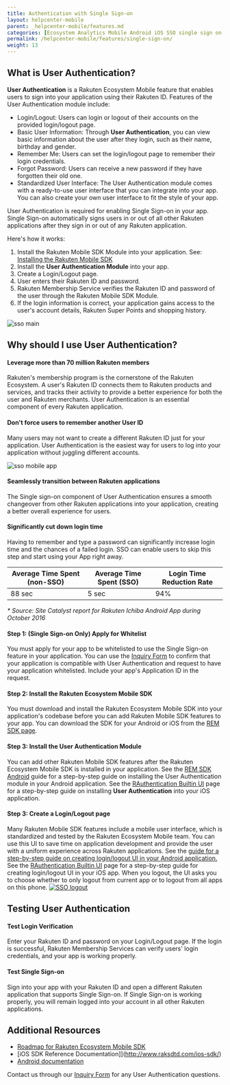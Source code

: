 ```yaml
---
title: Authentication with Single Sign-on
layout: helpcenter-mobile
parent: _helpcenter-mobile/features.md
categories: [Ecosystem Analytics Mobile Android iOS SSO single sign on authentication]
permalink: /helpcenter-mobile/features/single-sign-on/
weight: 13
---
```


## What is User Authentication?

**User Authentication** is a Rakuten Ecosystem Mobile feature that enables users to sign into your application using their Rakuten ID. Features of the User Authentication module include:

*   Login/Logout: Users can login or logout of their accounts on the provided login/logout page.
*   Basic User Information: Through **User Authentication**, you can view basic information about the user after they login, such as their name, birthday and gender.
*   Remember Me: Users can set the login/logout page to remember their login credentials.
*   Forgot Password: Users can receive a new password if they have forgotten their old one.
*   Standardized User Interface: The User Authentication module comes with a ready-to-use user interface that you can integrate into your app. You can also create your own user interface to fit the style of your app.

User Authentication is required for enabling Single Sign-on in your app. Single Sign-on automatically signs users in or out of all other Rakuten applications after they sign in or out of any Rakuten application.

Here's how it works:

1.  Install the Rakuten Mobile SDK Module into your application. See: [Installing the Rakuten Mobile SDK](../04_getting_started_with_rem_sdk)
2.  Install the **User Authentication Module** into your app.
3.  Create a Login/Logout page.
4.  User enters their Rakuten ID and password.
5.  Rakuten Membership Service verifies the Rakuten ID and password of the user through the Rakuten Mobile SDK Module.
6.  If the login information is correct, your application gains access to the user's account details, Rakuten Super Points and shopping history.

![sso main](../images/img_sso_article_banner_300_173.png)

## Why should I use User Authentication?

#### Leverage more than 70 million Rakuten members

Rakuten's membership program is the cornerstone of the Rakuten Ecosystem. A user's Rakuten ID connects them to Rakuten products and services, and tracks their activity to provide a better experience for both the user and Rakuten merchants. User Authentication is an essential component of every Rakuten application.

#### Don't force users to remember another User ID

Many users may not want to create a different Rakuten ID just for your application. User Authentication is the easiest way for users to log into your application without juggling different accounts. 

![sso mobile app](../images/img_sso_mobile_app_ui_169_300.png)

#### Seamlessly transition between Rakuten applications

The Single sign-on component of User Authentication ensures a smooth changeover from other Rakuten applications into your application, creating a better overall experience for users.

#### Significantly cut down login time

Having to remember and type a password can significantly increase login time and the chances of a failed login. SSO can enable users to skip this step and start using your App right away.

| Average Time Spent (non-SSO) | Average Time Spent (SSO) | Login Time Reduction Rate |
| -- | -- | -- |
| 88 sec | 5 sec | 94% |

_* Source: Site Catalyst report for Rakuten Ichiba Android App during October 2016_

#### Step 1: (Single Sign-on Only) Apply for Whitelist

You must apply for your app to be whitelisted to use the Single Sign-on feature in your application. You can use the [Inquiry Form](https://developers.rakuten.com/hc/en-us/requests/new?ticket_form_id=399907) to confirm that your application is compatible with User Authentication and request to have your application whitelisted. Include your app's Application ID in the request.

#### Step 2: Install the Rakuten Ecosystem Mobile SDK

You must download and install the Rakuten Ecosystem Mobile SDK into your application's codebase before you can add Rakuten Mobile SDK features to your app. You can download the SDK for your Android or iOS from the [REM SDK page](http://www.raksdtd.com/sdk/).

#### Step 3: Install the User Authentication Module

You can add other Rakuten Mobile SDK features after the Rakuten Ecosystem Mobile SDK is installed in your application. See the [REM SDK Android](http://www.raksdtd.com/android/) guide for a step-by-step guide on installing the User Authentication module in your Android application. See the [RAuthentication Builtin UI](http://www.raksdtd.com/ios-sdk/authentication-3.3/authentication-ui.html) page for a step-by-step guide on installing **User Authentication** into your iOS application.  

#### Step 3: Create a Login/Logout page

Many Rakuten Mobile SDK features include a mobile user interface, which is standardized and tested by the Rakuten Ecosystem Mobile team. You can use this UI to save time on application development and provide the user with a uniform experience across Rakuten applications. See the [guide for a step-by-step guide on creating login/logout UI in your Android application.]("http://www.raksdtd.com/android-sdk/user-4.0/</a) See the [RAuthentication Builtin UI](http://www.raksdtd.com/ios-sdk/authentication-3.3/authentication-ui.html) page for a step-by-step guide for creating login/logout UI in your iOS app. When you logout, the UI asks you to choose whether to only logout from current app or to logout from all apps on this phone. [![SSO logout](http://www.raksdtd.com/wp-content/uploads/2015/09/SSO-logout-300x230.png)](http://www.raksdtd.com/wp-content/uploads/2015/09/SSO-logout.png)

## Testing User Authentication

#### Test Login Verification

Enter your Rakuten ID and password on your Login/Logout page. If the login is successful, Rakuten Membership Services can verify users' login credentials, and your app is working properly.

#### Test Single Sign-on

Sign into your app with your Rakuten ID and open a different Rakuten application that supports Single Sign-on. If Single Sign-on is working properly, you will remain logged into your account in all other Rakuten applications.

## Additional Resources

* [Roadmap for Rakuten Ecosystem Mobile SDK](https://confluence.rakuten-it.com/confluence/display/SSEDPT/REM+-+Roadmap+2017) 
* [iOS SDK Reference Documentation]](http://www.raksdtd.com/ios-sdk/) 
* [Android documentation](http://www.raksdtd.com/android-sdk)

Contact us through our [Inquiry Form](https://developers.rakuten.com/hc/en-us/requests/new?ticket_form_id=399907) for any User Authentication questions.